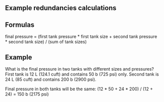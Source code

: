 ## Example redundancies calculations

## Formulas

final pressure = (first tank pressure * first tank size + second tank pressure * second tank size) / (sum of tank sizes) 

## Example

What is the final pressure in two tanks with different sizes and pressures?
First tank is 12 L (124.1 cuft) and contains 50 b (725 psi) only.
Second tank is 24 L (85 cuft) and contains 200 b (2900 psi).

Final pressure in both tanks will be the same:
(12 * 50 + 24 * 200) / (12 + 24) = 150 b (2175 psi)
